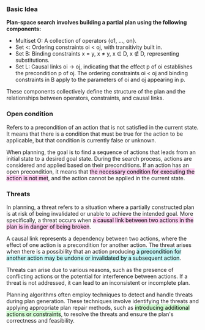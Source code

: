 
### Basic Idea
**Plan-space search involves building a partial plan using the following components:**

- Multiset O: A collection of operators {o1, ..., on}.
- Set <: Ordering constraints oi < oj, with transitivity built in.
- Set B: Binding constraints x = y, x ≠ y, x ∈ D, x ∉ D, representing substitutions.
- Set L: Causal links oi → oj, indicating that the effect p of oi establishes the precondition p of oj. The ordering constraints oi < oj and binding constraints in B apply to the parameters of oi and oj appearing in p.

These components collectively define the structure of the plan and the relationships between operators, constraints, and causal links.


### Open condition

Refers to a precondition of an action that is not satisfied in the current state. It means that there is a condition that must be true for the action to be applicable, but that condition is currently false or unknown.

When planning, the goal is to find a sequence of actions that leads from an initial state to a desired goal state. During the search process, actions are considered and applied based on their preconditions. If an action has an open precondition, it means that <mark style="background: #FFB8EBA6;">the necessary condition for executing the action is not met</mark>, and the action cannot be applied in the current state.


### Threats

In planning, a threat refers to a situation where a partially constructed plan is at risk of being invalidated or unable to achieve the intended goal. More specifically, a threat occurs when <mark style="background: #FFB8EBA6;">a causal link between two actions in the plan is in danger of being broken</mark>.

A causal link represents a dependency between two actions, where the effect of one action is a precondition for another action. The threat arises when there is a possibility that an action producing <mark style="background: #ABF7F7A6;">a precondition for another action may be undone or invalidated by a subsequent action</mark>.

Threats can arise due to various reasons, such as the presence of conflicting actions or the potential for interference between actions. If a threat is not addressed, it can lead to an inconsistent or incomplete plan.

Planning algorithms often employ techniques to detect and handle threats during plan generation. These techniques involve identifying the threats and applying appropriate plan repair methods, such as <mark style="background: #BBFABBA6;">introducing additional actions or constraints</mark>, to resolve the threats and ensure the plan's correctness and feasibility.







